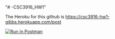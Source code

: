 "# -CSC3916_HW1" 

The Heroku for this github is https://csc3916-hw1-gibbs.herokuapp.com/post

[![Run in Postman](https://run.pstmn.io/button.svg)](https://app.getpostman.com/run-collection/428f88cb14f2b1b2a215#?env%5BCSC3916_HW1%5D=W3sidmFsdWUiOiJUaGUgcXVpY2sgYnJvd24gZm94IGp1bXBlZCBvdmVyIHRoZSBzbG93IGxhenkgZG9nIiwia2V5IjoiJGVjaG9fYm9keSIsImVuYWJsZWQiOnRydWV9XQ==)



